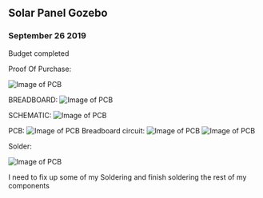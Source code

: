 Solar Panel Gozebo
-------------------
### September 26 2019
Budget completed 

Proof Of Purchase:

![Image of PCB](https://thesweeterman.github.io/TBD/Purchase.PNG)

BREADBOARD:
![Image of PCB](https://thesweeterman.github.io/TBD/BreadB.PNG)

SCHEMATIC:
![Image of PCB](https://thesweeterman.github.io/TBD/Sch.PNG)

PCB:
![Image of PCB](https://thesweeterman.github.io/TBD/PCB.PNG)
Breadboard circuit:
![Image of PCB](https://thesweeterman.github.io/TBD/tempcircuit.PNG)
![Image of PCB](https://thesweeterman.github.io/TBD/measurement.PNG)


Solder:

![Image of PCB](https://thesweeterman.github.io/TBD/Solder.PNG)


I need to fix up some of my Soldering and finish soldering the rest of my components
 
